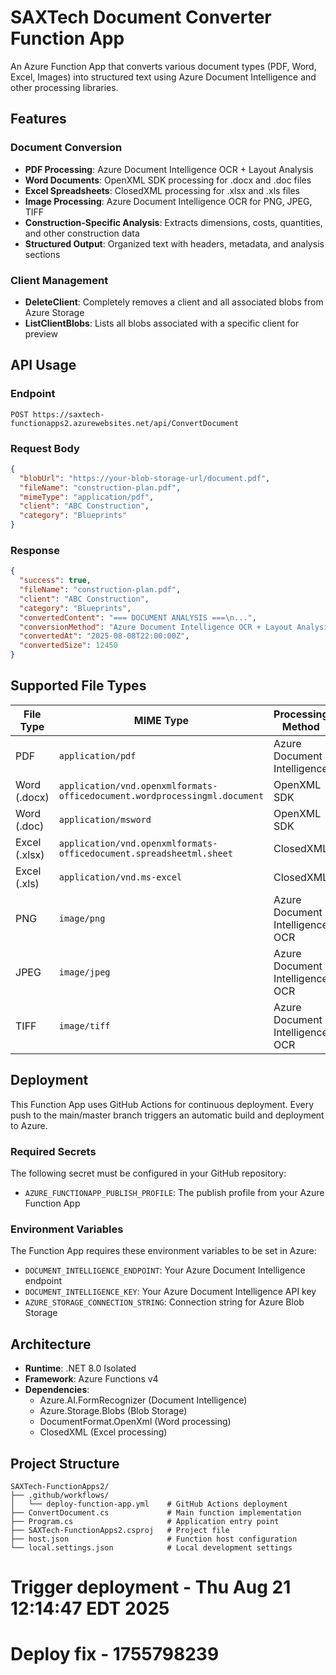 # SAXTech Document Converter Function App

An Azure Function App that converts various document types (PDF, Word, Excel, Images) into structured text using Azure Document Intelligence and other processing libraries.

## Features

### Document Conversion
- **PDF Processing**: Azure Document Intelligence OCR + Layout Analysis
- **Word Documents**: OpenXML SDK processing for .docx and .doc files
- **Excel Spreadsheets**: ClosedXML processing for .xlsx and .xls files
- **Image Processing**: Azure Document Intelligence OCR for PNG, JPEG, TIFF
- **Construction-Specific Analysis**: Extracts dimensions, costs, quantities, and other construction data
- **Structured Output**: Organized text with headers, metadata, and analysis sections

### Client Management
- **DeleteClient**: Completely removes a client and all associated blobs from Azure Storage
- **ListClientBlobs**: Lists all blobs associated with a specific client for preview

## API Usage

### Endpoint
```
POST https://saxtech-functionapps2.azurewebsites.net/api/ConvertDocument
```

### Request Body
```json
{
  "blobUrl": "https://your-blob-storage-url/document.pdf",
  "fileName": "construction-plan.pdf",
  "mimeType": "application/pdf",
  "client": "ABC Construction",
  "category": "Blueprints"
}
```

### Response
```json
{
  "success": true,
  "fileName": "construction-plan.pdf",
  "client": "ABC Construction",
  "category": "Blueprints",
  "convertedContent": "=== DOCUMENT ANALYSIS ===\n...",
  "conversionMethod": "Azure Document Intelligence OCR + Layout Analysis",
  "convertedAt": "2025-08-08T22:00:00Z",
  "convertedSize": 12450
}
```

## Supported File Types

| File Type | MIME Type | Processing Method |
|-----------|-----------|-------------------|
| PDF | `application/pdf` | Azure Document Intelligence |
| Word (.docx) | `application/vnd.openxmlformats-officedocument.wordprocessingml.document` | OpenXML SDK |
| Word (.doc) | `application/msword` | OpenXML SDK |
| Excel (.xlsx) | `application/vnd.openxmlformats-officedocument.spreadsheetml.sheet` | ClosedXML |
| Excel (.xls) | `application/vnd.ms-excel` | ClosedXML |
| PNG | `image/png` | Azure Document Intelligence OCR |
| JPEG | `image/jpeg` | Azure Document Intelligence OCR |
| TIFF | `image/tiff` | Azure Document Intelligence OCR |

## Deployment

This Function App uses GitHub Actions for continuous deployment. Every push to the main/master branch triggers an automatic build and deployment to Azure.

### Required Secrets

The following secret must be configured in your GitHub repository:

- `AZURE_FUNCTIONAPP_PUBLISH_PROFILE`: The publish profile from your Azure Function App

### Environment Variables

The Function App requires these environment variables to be set in Azure:

- `DOCUMENT_INTELLIGENCE_ENDPOINT`: Your Azure Document Intelligence endpoint
- `DOCUMENT_INTELLIGENCE_KEY`: Your Azure Document Intelligence API key
- `AZURE_STORAGE_CONNECTION_STRING`: Connection string for Azure Blob Storage

## Architecture

- **Runtime**: .NET 8.0 Isolated
- **Framework**: Azure Functions v4
- **Dependencies**:
  - Azure.AI.FormRecognizer (Document Intelligence)
  - Azure.Storage.Blobs (Blob Storage)
  - DocumentFormat.OpenXml (Word processing)
  - ClosedXML (Excel processing)

## Project Structure

```
SAXTech-FunctionApps2/
├── .github/workflows/
│   └── deploy-function-app.yml    # GitHub Actions deployment
├── ConvertDocument.cs             # Main function implementation
├── Program.cs                     # Application entry point
├── SAXTech-FunctionApps2.csproj   # Project file
├── host.json                      # Function host configuration
└── local.settings.json            # Local development settings
```
# Trigger deployment - Thu Aug 21 12:14:47 EDT 2025
# Deploy fix - 1755798239

